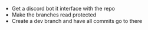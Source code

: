 - Get a discord bot it interface with the repo
- Make the branches read protected
- Create a dev branch and have all commits go to there
